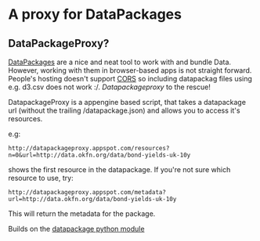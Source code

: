 A proxy for DataPackages
========================

DataPackageProxy?
-----------------

[DataPackages](http://data.okfn.org/standards/data-package) are a nice and
neat tool to work with and bundle Data. However, working with them in
browser-based apps is not straight forward. People's hosting doesn't
support [CORS](http://enable-cors.org) so including datapackag files using
e.g. d3.csv does not work :/. *Datapackageproxy* to the rescue!

DatapackageProxy is a appengine based script, that takes a datapackage url
(without the trailing /datapackage.json) and allows you to access it's
resources.

e.g:

```
http://datapackageproxy.appspot.com/resources?n=0&url=http://data.okfn.org/data/bond-yields-uk-10y
```

shows the first resource in the datapackage. If you're not sure which
resource to use, try:

```
http://datapackageproxy.appspot.com/metadata?url=http://data.okfn.org/data/bond-yields-uk-10y
```

This will return the metadata for the package.

Builds on the [datapackage python module](http://github.com/tryggvib/datapackage)
